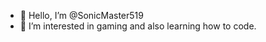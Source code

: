 - 👋 Hello, I’m @SonicMaster519
- 👀 I’m interested in gaming and also learning how to code.

<!---
SonicMaster519/SonicMaster519 is a ✨ special ✨ repository because its `README.md` (this file) appears on your GitHub profile.
You can click the Preview link to take a look at your changes.
--->
